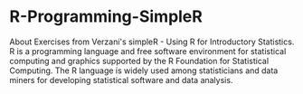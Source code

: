 # R-Programming-SimpleR
About Exercises from Verzani's simpleR - Using R for Introductory Statistics. R is a programming language and free software environment for statistical computing and graphics supported by the R Foundation for Statistical Computing. The R language is widely used among statisticians and data miners for developing statistical software and data analysis.
